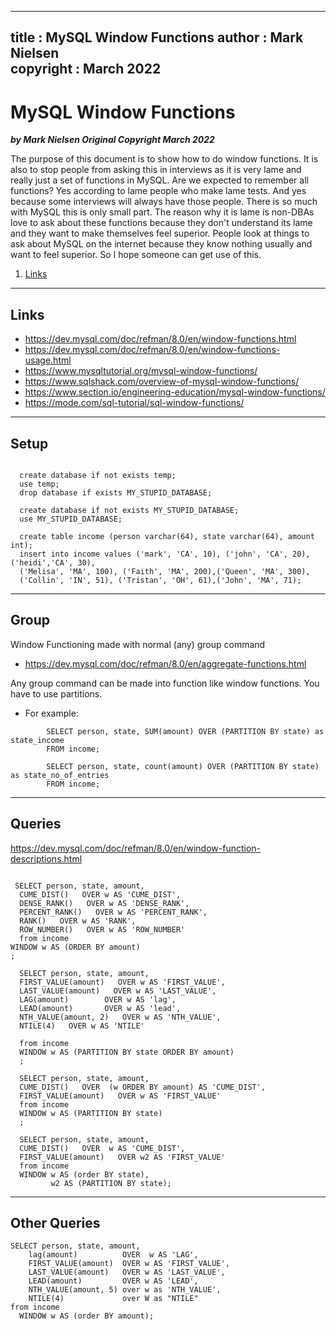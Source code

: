  
---
title :  MySQL Window Functions
author : Mark Nielsen  
copyright : March 2022  
---


MySQL Window Functions
==============================

_**by Mark Nielsen
Original Copyright March 2022**_

The purpose of this document is to show how to do window functions. It is also to stop people
from asking this in interviews as it is very lame and really just
a set of functions in MySQL.
Are we expected to remember all functions?
Yes according to lame people who make lame tests. And yes because some interviews
will always have those people.
There is so much with MySQL this is only small part. The reason why it is lame is non-DBAs
love to ask about these functions because they don't understand its lame
and they want to make themselves feel superior. People look at things to ask about MySQL
on the internet because they know nothing usually and want to feel superior. So I hope
someone can get use of this.



1. [Links](#links)

* * *
<a name=Links></a>Links
-----

* https://dev.mysql.com/doc/refman/8.0/en/window-functions.html
* https://dev.mysql.com/doc/refman/8.0/en/window-functions-usage.html
* https://www.mysqltutorial.org/mysql-window-functions/
* https://www.sqlshack.com/overview-of-mysql-window-functions/
* https://www.section.io/engineering-education/mysql-window-functions/
* https://mode.com/sql-tutorial/sql-window-functions/

* * *
<a name=s>Setup</a>
-----

```

  create database if not exists temp;
  use temp;
  drop database if exists MY_STUPID_DATABASE;

  create database if not exists MY_STUPID_DATABASE;
  use MY_STUPID_DATABASE;

  create table income (person varchar(64), state varchar(64), amount int);
  insert into income values ('mark', 'CA', 10), ('john', 'CA', 20), ('heidi','CA', 30),
  ('Melisa', 'MA', 100), ('Faith', 'MA', 200),('Queen', 'MA', 300),
  ('Collin', 'IN', 51), ('Tristan', 'OH', 61),('John', 'MA', 71);

```

* * *
<a name=a>Group</a>
-----

Window Functioning made with normal (any) group command
* https://dev.mysql.com/doc/refman/8.0/en/aggregate-functions.html

Any group command can be made into function like window functions. You have to use partitions.

* For example:
```
        SELECT person, state, SUM(amount) OVER (PARTITION BY state) as state_income
        FROM income;

        SELECT person, state, count(amount) OVER (PARTITION BY state) as state_no_of_entries
        FROM income;
```


* * *
<a name=q>Queries</a>
-----

https://dev.mysql.com/doc/refman/8.0/en/window-function-descriptions.html

```

 SELECT person, state, amount,
  CUME_DIST()   OVER w AS 'CUME_DIST',
  DENSE_RANK()   OVER w AS 'DENSE_RANK',
  PERCENT_RANK()   OVER w AS 'PERCENT_RANK',
  RANK()   OVER w AS 'RANK',
  ROW_NUMBER()   OVER w AS 'ROW_NUMBER'
  from income
WINDOW w AS (ORDER BY amount)
;

  SELECT person, state, amount,
  FIRST_VALUE(amount)   OVER w AS 'FIRST_VALUE',
  LAST_VALUE(amount)   OVER w AS 'LAST_VALUE',
  LAG(amount)        OVER w AS 'lag',
  LEAD(amount)       OVER w AS 'lead',
  NTH_VALUE(amount, 2)   OVER w AS 'NTH_VALUE',
  NTILE(4)   OVER w AS 'NTILE'

  from income
  WINDOW w AS (PARTITION BY state ORDER BY amount)
  ;

  SELECT person, state, amount,
  CUME_DIST()   OVER  (w ORDER BY amount) AS 'CUME_DIST',
  FIRST_VALUE(amount)   OVER w AS 'FIRST_VALUE'
  from income
  WINDOW w AS (PARTITION BY state)
  ;

  SELECT person, state, amount,
  CUME_DIST()   OVER  w AS 'CUME_DIST',
  FIRST_VALUE(amount)   OVER w2 AS 'FIRST_VALUE'
  from income
  WINDOW w AS (order BY state),
         w2 AS (PARTITION BY state);

```

* * *
<a name=o>Other Queries</a>
-----

```
SELECT person, state, amount,
    lag(amount)          OVER  w AS 'LAG',
    FIRST_VALUE(amount)  OVER w AS 'FIRST_VALUE',
    LAST_VALUE(amount)   OVER w AS 'LAST_VALUE',
    LEAD(amount)         OVER w AS 'LEAD',
    NTH_VALUE(amount, 5) over w as 'NTH_VALUE',
    NTILE(4)             over W as "NTILE"
from income
  WINDOW w AS (order BY amount);

```